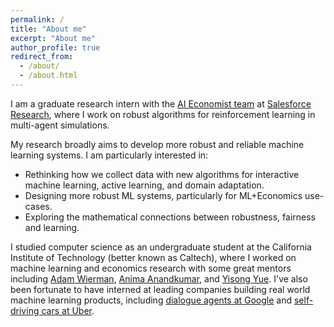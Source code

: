```yaml
---
permalink: /
title: "About me"
excerpt: "About me"
author_profile: true
redirect_from: 
  - /about/
  - /about.html
---
```


I am a graduate research intern with the [AI Economist team](https://www.salesforce.com/news/stories/introducing-the-ai-economist-why-salesforce-researchers-are-applying-machine-learning-to-economics/) at [Salesforce Research](https://einstein.ai/), where I work on robust algorithms for reinforcement learning in multi-agent simulations.

My research broadly aims to develop more robust and reliable machine learning systems.
I am particularly interested in:
* Rethinking how we collect data with new algorithms for interactive machine learning, active learning, and domain adaptation.
* Designing more robust ML systems, particularly for ML+Economics use-cases.
* Exploring the mathematical connections between robustness, fairness and learning.

I studied computer science as an undergraduate student at the California Institute of Technology (better known as Caltech), where I worked on machine learning and economics research with some great mentors including [Adam Wierman](https://adamwierman.com/), [Anima Anandkumar](http://tensorlab.cms.caltech.edu/users/anima/), and [Yisong Yue](http://www.yisongyue.com/).
I've also been fortunate to have interned at leading companies building real world machine learning products, including [dialogue agents at Google](https://dialogflow.cloud.google.com/) and [self-driving cars at Uber](https://www.uber.com/us/en/atg/).
